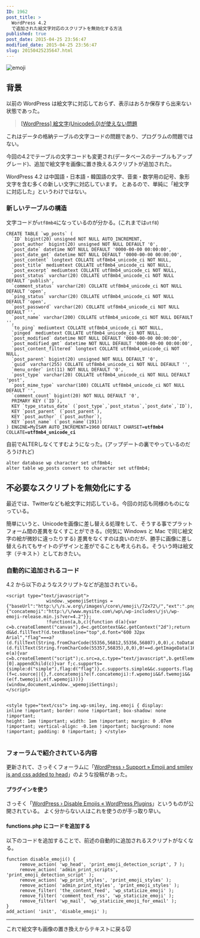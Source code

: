 ```yaml
---
ID: 1962
post_title: >
  WordPress 4.2
  で追加された絵文字対応のスクリプトを無効化する方法
published: true
post_date: 2015-04-25 23:56:47
modified_date: 2015-04-25 23:56:47
slug: 20150425235647.html
---
```

<img alt="emoji" src="https://abs.twimg.com/emoji/v1/72x72/1f603.png">
<!--more-->
<h2>背景</h2>
以前の WordPress は絵文字に対応しておらず、表示はおろか保存すら出来ない状態であった。
<blockquote><a href="https://b.0218.jp/20140423123227.html" target="_blank">[WordPress] 絵文字(Unicode6.0)が使えない問題</a>
</blockquote>

これはデータの格納テーブルの文字コードの問題であり、プログラムの問題ではない。

今回の4.2でテーブルの文字コードも変更され(データベースのテーブルもアップグレード)、追加で絵文字を画像に置き換えるスクリプトが追加された。

WordPress 4.2 は中国語・日本語・韓国語の文字、音楽・数学用の記号、象形文字を含む多くの新しい文字に対応しています。
とあるので、単純に「絵文字に対応した」というわけではない。

<h3>新しいテーブルの構造</h3>
文字コードが<code>utf8mb4</code>になっているのが分かる。(これまでは<code>utf8</code>)
<pre class="language-sql"><code>CREATE TABLE `wp_posts` (
  `ID` bigint(20) unsigned NOT NULL AUTO_INCREMENT,
  `post_author` bigint(20) unsigned NOT NULL DEFAULT '0',
  `post_date` datetime NOT NULL DEFAULT '0000-00-00 00:00:00',
  `post_date_gmt` datetime NOT NULL DEFAULT '0000-00-00 00:00:00',
  `post_content` longtext COLLATE utf8mb4_unicode_ci NOT NULL,
  `post_title` mediumtext COLLATE utf8mb4_unicode_ci NOT NULL,
  `post_excerpt` mediumtext COLLATE utf8mb4_unicode_ci NOT NULL,
  `post_status` varchar(20) COLLATE utf8mb4_unicode_ci NOT NULL DEFAULT 'publish',
  `comment_status` varchar(20) COLLATE utf8mb4_unicode_ci NOT NULL DEFAULT 'open',
  `ping_status` varchar(20) COLLATE utf8mb4_unicode_ci NOT NULL DEFAULT 'open',
  `post_password` varchar(20) COLLATE utf8mb4_unicode_ci NOT NULL DEFAULT '',
  `post_name` varchar(200) COLLATE utf8mb4_unicode_ci NOT NULL DEFAULT '',
  `to_ping` mediumtext COLLATE utf8mb4_unicode_ci NOT NULL,
  `pinged` mediumtext COLLATE utf8mb4_unicode_ci NOT NULL,
  `post_modified` datetime NOT NULL DEFAULT '0000-00-00 00:00:00',
  `post_modified_gmt` datetime NOT NULL DEFAULT '0000-00-00 00:00:00',
  `post_content_filtered` longtext COLLATE utf8mb4_unicode_ci NOT NULL,
  `post_parent` bigint(20) unsigned NOT NULL DEFAULT '0',
  `guid` varchar(255) COLLATE utf8mb4_unicode_ci NOT NULL DEFAULT '',
  `menu_order` int(11) NOT NULL DEFAULT '0',
  `post_type` varchar(20) COLLATE utf8mb4_unicode_ci NOT NULL DEFAULT 'post',
  `post_mime_type` varchar(100) COLLATE utf8mb4_unicode_ci NOT NULL DEFAULT '',
  `comment_count` bigint(20) NOT NULL DEFAULT '0',
  PRIMARY KEY (`ID`),
  KEY `type_status_date` (`post_type`,`post_status`,`post_date`,`ID`),
  KEY `post_parent` (`post_parent`),
  KEY `post_author` (`post_author`),
  KEY `post_name` (`post_name`(191))
) ENGINE=MyISAM AUTO_INCREMENT=1960 DEFAULT CHARSET=<b>utf8mb4</b> COLLATE=<b>utf8mb4_unicode_ci</b></code></pre>

自前でALTERしなくてすむようになった。(アップデートの裏でやっているのだろうけれど)
<pre class="language-sql"><code>alter database wp character set utf8mb4;
alter table wp_posts convert to character set utf8mb4;</code></pre>

<h2>不必要なスクリプトを無効化にする</h2>
最近では、Twitterなども絵文字に対応している。今回の対応も同様のものになっている。

簡単にいうと、Unicodeを画像に差し替える処理をして、そうする事でプラットフォーム間の差異をなくすことができる。<span class="text-muted">(何気に Windows と Mac で同じ絵文字の絵が微妙に違ったりする)</span>
差異をなくすのは良いのだが、勝手に画像に差し替えられてもサイトのデザインと差がでることも考えられる。そういう時は絵文字（テキスト）としておきたい。

<h3>自動的に追加されるコード</h3>
4.2 から以下のようなスクリプトなどが追加されている。
<pre class="language-html"><code>&lt;script type=&quot;text/javascript&quot;&gt;
               window._wpemojiSettings = {&quot;baseUrl&quot;:&quot;http:\/\/s.w.org\/images\/core\/emoji\/72x72\/&quot;,&quot;ext&quot;:&quot;.png&quot;,&quot;source&quot;:{&quot;concatemoji&quot;:&quot;http:\/\/www.mysite.com\/wp\/wp-includes\/js\/wp-emoji-release.min.js?ver=4.2&quot;}};
               !function(a,b,c){function d(a){var c=b.createElement(&quot;canvas&quot;),d=c.getContext&amp;&amp;c.getContext(&quot;2d&quot;);return d&amp;&amp;d.fillText?(d.textBaseline=&quot;top&quot;,d.font=&quot;600 32px Arial&quot;,&quot;flag&quot;===a?(d.fillText(String.fromCharCode(55356,56812,55356,56807),0,0),c.toDataURL().length&gt;3e3):(d.fillText(String.fromCharCode(55357,56835),0,0),0!==d.getImageData(16,16,1,1).data[0])):!1}function e(a){var c=b.createElement(&quot;script&quot;);c.src=a,c.type=&quot;text/javascript&quot;,b.getElementsByTagName(&quot;head&quot;)[0].appendChild(c)}var f;c.supports={simple:d(&quot;simple&quot;),flag:d(&quot;flag&quot;)},c.supports.simple&amp;&amp;c.supports.flag||(f=c.source||{},f.concatemoji?e(f.concatemoji):f.wpemoji&amp;&amp;f.twemoji&amp;&amp;(e(f.twemoji),e(f.wpemoji)))}(window,document,window._wpemojiSettings);
&lt;/script&gt;

&lt;style type=&quot;text/css&quot;&gt;
img.wp-smiley,
img.emoji {
     display: inline !important;
     border: none !important;
     box-shadow: none !important;
     height: 1em !important;
     width: 1em !important;
     margin: 0 .07em !important;
     vertical-align: -0.1em !important;
     background: none !important;
     padding: 0 !important;
}
&lt;/style&gt;</code></pre>

<h3>フォーラムで紹介されている内容</h3>
更新されて、さっそくフォーラムに「<a href="https://wordpress.org/support/topic/emoji-and-smiley-js-and-css-added-to-head" target="_blank">WordPress › Support » Emoji and smiley js and css added to head</a>」のような投稿があった。

<h4>プラグインを使う</h4>
さっそく「<a href="https://wordpress.org/plugins/disable-emojis/" target="_blank">WordPress › Disable Emojis « WordPress Plugins</a>」というものが公開されている。
よく分からない人はこれを使うのが手っ取り早い。

<h4>functions.php にコードを追加する</h4>
以下のコードを追加することで、前述の自動的に追加されるスクリプトがなくなる。
<pre class="language-php"><code>function disable_emoji() {
     remove_action( 'wp_head', 'print_emoji_detection_script', 7 );
     remove_action( 'admin_print_scripts', 'print_emoji_detection_script' );
     remove_action( 'wp_print_styles', 'print_emoji_styles' );
     remove_action( 'admin_print_styles', 'print_emoji_styles' );    
     remove_filter( 'the_content_feed', 'wp_staticize_emoji' );
     remove_filter( 'comment_text_rss', 'wp_staticize_emoji' );    
     remove_filter( 'wp_mail', 'wp_staticize_emoji_for_email' );
}
add_action( 'init', 'disable_emoji' );</code></pre>

<hr>
これで絵文字も画像の置き換えからテキストに戻る&#x1f42d;